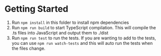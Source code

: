 # Getting Started
1. Run `npm install` in this folder to install npm dependencies
2. Run `npm run build` to start TypeScript compilation. This will compile the .ts files into JavaScript and output them to ./dist
3. Run `npm run test` to run the tests. If you are wanting to add to the tests, you can use `npm run watch-tests` and this will auto run the tests when the files change.